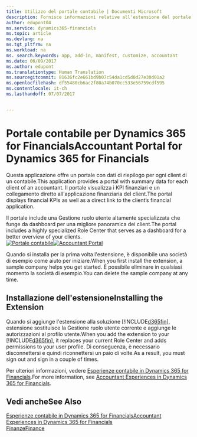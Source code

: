 ```yaml
---
title: Utilizzo del portale contabile | Documenti Microsoft
description: Fornisce informazioni relative all'estensione del portale contabile.
author: edupont04
ms.service: dynamics365-financials
ms.topic: article
ms.devlang: na
ms.tgt_pltfrm: na
ms.workload: na
ms. search.keywords: app, add-in, manifest, customize, accountant
ms.date: 06/09/2017
ms.author: edupont
ms.translationtype: Human Translation
ms.sourcegitcommit: 81636fc2e661bd9b07c54da1cd5d0d27e30d01a2
ms.openlocfilehash: df55480cb6ac2f80a74b070cc533e56759cdf595
ms.contentlocale: it-ch
ms.lasthandoff: 07/07/2017


---
```

# <a name="accountant-portal-for-dynamics-365-for-financials"></a><span data-ttu-id="e47c9-103">Portale contabile per Dynamics 365 for Financials</span><span class="sxs-lookup"><span data-stu-id="e47c9-103">Accountant Portal for Dynamics 365 for Financials</span></span>
<span data-ttu-id="e47c9-104">Questa applicazione offre un portale con dati di riepilogo per ogni client di un contabile.</span><span class="sxs-lookup"><span data-stu-id="e47c9-104">This application provides a portal with summary data for each client of an accountant.</span></span> <span data-ttu-id="e47c9-105">Il portale visualizza i KPI finanziari e un collegamento diretto all'applicazione finanziaria del client.</span><span class="sxs-lookup"><span data-stu-id="e47c9-105">The portal displays financial KPIs as well as a direct link to the client’s financial application.</span></span>  

<span data-ttu-id="e47c9-106">Il portale include una Gestione ruolo utente altamente specializzata che funge da dashboard per una migliore panoramica dei client.</span><span class="sxs-lookup"><span data-stu-id="e47c9-106">The portal includes a highly specialized Role Center that serves as a dashboard for a better overview of your clients.</span></span>  
<span data-ttu-id="e47c9-107">[![Portale contabile](./media/ui-extensions-accportal/accountant-portal.png)](https://go.microsoft.com/fwlink/?linkid=851257)</span><span class="sxs-lookup"><span data-stu-id="e47c9-107">[![Accountant Portal](./media/ui-extensions-accportal/accountant-portal.png)](https://go.microsoft.com/fwlink/?linkid=851257)</span></span>

<span data-ttu-id="e47c9-108">Quando si installa per la prima volta l'estensione, è disponibile una società di esempio come aiuto per iniziare.</span><span class="sxs-lookup"><span data-stu-id="e47c9-108">When you first install the extension, a sample company helps you get started.</span></span> <span data-ttu-id="e47c9-109">È possibile eliminare in qualsiasi momento la società di esempio.</span><span class="sxs-lookup"><span data-stu-id="e47c9-109">You can delete the sample company at any time.</span></span>  

## <a name="installing-the-extension"></a><span data-ttu-id="e47c9-110">Installazione dell'estensione</span><span class="sxs-lookup"><span data-stu-id="e47c9-110">Installing the Extension</span></span>
<span data-ttu-id="e47c9-111">Quando si aggiunge l'estensione alla soluzione [!INCLUDE[d365fin](includes/d365fin_md.md)], estensione sostituisce la Gestione ruolo utente corrente e aggiunge le autorizzazioni al profilo utente.</span><span class="sxs-lookup"><span data-stu-id="e47c9-111">When you add the extension to your [!INCLUDE[d365fin](includes/d365fin_md.md)], it replaces your current Role Center and adds permissions to your user profile.</span></span> <span data-ttu-id="e47c9-112">Di conseguenza, è necessario disconnettersi e quindi riconnettersi un paio di volte.</span><span class="sxs-lookup"><span data-stu-id="e47c9-112">As a result, you must sign out and sign in a couple of times.</span></span>  

<span data-ttu-id="e47c9-113">Per ulteriori informazioni, vedere [Esperienze contabile in Dynamics 365 for Financials](finance-accounting.md).</span><span class="sxs-lookup"><span data-stu-id="e47c9-113">For more information, see [Accountant Experiences in Dynamics 365 for Financials](finance-accounting.md).</span></span>  

## <a name="see-also"></a><span data-ttu-id="e47c9-114">Vedi anche</span><span class="sxs-lookup"><span data-stu-id="e47c9-114">See Also</span></span>
[<span data-ttu-id="e47c9-115">Esperienze contabile in Dynamics 365 for Financials</span><span class="sxs-lookup"><span data-stu-id="e47c9-115">Accountant Experiences in Dynamics 365 for Financials</span></span>](finance-accounting.md)  
[<span data-ttu-id="e47c9-116">Finanze</span><span class="sxs-lookup"><span data-stu-id="e47c9-116">Finance</span></span>](finance.md)  

